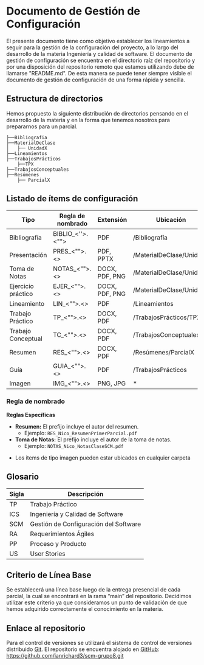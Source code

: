 # Documento de Gestión de Configuración
El presente documento tiene como objetivo establecer los lineamientos a seguir para la gestión de la configuración del proyecto, a lo largo del desarrollo de la materia Ingeniería y calidad de software.
El documento de gestión de configuración se encuentra en el directorio raíz del repositorio y por una disposición del repositorio remoto que estamos utilizando debe de llamarse "README.md". De esta manera se puede tener siempre visible el documento de gestión de configuración de una forma rápida y sencilla.

## Estructura de directorios
Hemos propuesto la siguiente distribución de directorios pensando en el desarrollo de la materia y en la forma que tenemos nosotros para prepararnos para un parcial.

```
├──Bibliografia
├──MaterialDeClase
│   ├── UnidadX
├──Lineamientos
├──TrabajosPrácticos
    ├──TPX
├──TrabajosConceptuales
├──Resúmenes
    ├── ParcialX
```

## Listado de ítems de configuración

| Tipo               | Regla de nombrado | Extensión          | Ubicación                          |
|--------------------|---------|--------------------|------------------------------------|
| Bibliografía       | BIBLIO_<'<nombreItem>'>.<"<ext>">  | PDF                | /Bibliografía                      |
| Presentación       | PRES_<"<nombreItem>">.<<ext>>    | PDF, PPTX          | /MaterialDeClase/UnidadX           |
| Toma de Notas      | NOTAS_<"<nombreItem>">.<<ext>>   | DOCX, PDF, PNG     | /MaterialDeClase/UnidadX           |
| Ejercicio práctico | EJER_<"<nombreItem>">.<<ext>>    | DOCX, PDF, PNG     | /MaterialDeClase/UnidadX           |
| Lineamiento        | LIN_<"<nombreItem>">.<<ext>>     | PDF                | /Lineamientos                      |
| Trabajo Práctico   | TP_<"<nombreItem>">.<<ext>>      | DOCX, PDF          | /TrabajosPrácticos/TPX             |
| Trabajo Conceptual | TC_<"<nombreItem>">.<<ext>>      | DOCX, PDF          | /TrabajosConceptuales              |
| Resumen            | RES_<"<nombreItem>">.<<ext>>     | DOCX, PDF          | /Resúmenes/ParcialX                |
| Guía               | GUIA_<"<nombreItem>">.<<ext>>    | PDF                | /TrabajosPrácticos                 |
| Imagen               | IMG_<"<nombreItem>">.<<ext>>    | PNG, JPG                | *                 |


### Regla de nombrado

**Reglas Específicas**
- **Resumen:** El prefijo incluye el autor del resumen.
  - Ejemplo: `RES_Nico_ResumenPrimerParcial.pdf`
- **Toma de Notas:** El prefijo incluye el autor de la toma de notas.
  - Ejemplo: `NOTAS_Nico_NotasClaseSCM.pdf`

* Los items de tipo imagen pueden estar ubicados en cualquier carpeta


## Glosario

|Sigla | Descripción|
|---|---|
|TP| Trabajo Práctico|
|ICS | Ingeniería y Calidad de Software|
|SCM| Gestión de Configuración del Software|
|RA| Requerimientos Ágiles|
|PP| Proceso y Producto|
|US| User Stories|

## Criterio de Línea Base
Se establecerá una línea base luego de la entrega presencial de cada parcial, la cual se encontrará en la rama “main” del repositorio. 
Decidimos utilizar este criterio ya que consideramos un punto de validación de que hemos adquirido correctamente el conocimiento en la materia.

## Enlace al repositorio
Para el control de versiones se utilizará el sistema de control de versiones distribuido [Git](https://git-scm.com/).
El repositorio se encuentra alojado en [GitHub](https://github.com/ianrichard3/scm-grupo8.git): https://github.com/ianrichard3/scm-grupo8.git
